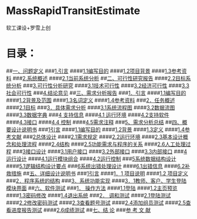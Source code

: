 # MassRapidTransitEstimate
软工课设+罗雪上创
# 目录：
##[一、问题定义](文档/问题定义.md)
###[1.引言](文档/问题定义.md)
####[1.1编写目的](文档/问题定义.md)
####[1.2项目背景](文档/问题定义.md)
####[1.3参考资料](文档/问题定义.md)
###[2.系统概述]()
####[2.1当前系统分析]()
##[二、可行性研究报告]()
####[2.2目标系统分析]()
###[3.可行性分析研究]()
####[3.1技术可行性]()
####[3.2经济可行性]()
####[3.3社会可行性]()
###[4.结论意见]()
##[三、需求分析报告]()
###[1．引言]()
####[1.1编写目的]()
####[1.2背景及范围]()
####[1.3名词定义]()
####[1.4参考资料]()
###[2．任务概述]()
####[2.1目标]()
###[3．具体需求分析]()
####[3.1系统流程图]()
####[3.2数据流图]()
####[3.3数据字典]()
###[4 支持信息]()
####[4.1 运行环境]()
####[4.2支持软件]()
####[4.3接口]()
####[4.4 控制]()
####[4.5需求注释]()
###[5、需求分析总结]()
##[四、概要设计说明书]()
###[1引言]()
####[1.1编写目的]()
####[1.2背景]()
####[1.3定义]()
####[1.4参考文献]()
###[2总体设计]()
####[2.1需求规定]()
####[2.2运行环境]()
####[2.3基本设计概念和处理流程]()
####[2.4结构]()
####[2.5功能需求与程序的关系]()
####[2.6人工处理过程]()
###[3接口设计]()
####[3.1用户接口]()
####[3.2外部接口]()
####[3.3内部接口]()
###[4运行设计]()
####[4.1运行模块组合]()
####[4.2运行控制]()
###[5系统数据结构设计]()
####[5.1逻辑结构设计要点]()
###[6系统出错处理设计]()
####[6.1出错信息]()
####[6.2补救措施]()
##[五、详细设计说明书]()
###[1引言]()
####[1．1 项目说明]()
####[1.2 项目定义]()
###[2．程序系统的结构]()
###[3．系统功能实现]()
####[3．1教师、客户、学生登陆模块界面]()
##[六、软件测试]()
###[1．	操作方法]()
####[1.1登陆]()
####[1.2主页预览]()
####[1.3密码修改]()
####[1.4退出系统]()
###[2．	调和测试]()
####[2.1登陆测试]()
####[2.2修改密码测试]()
####[2.3查看题号测试]()
####[2.4添加组员测试]()
####[2.5查看进度报告测试]()
####[2.6成绩测试]()
##[七、结  论]()
###[参 考 文 献]()


